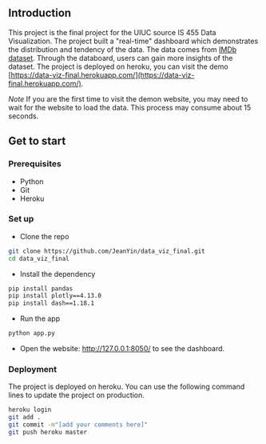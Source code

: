 ## Introduction

This project is the final project for the UIUC source IS 455 Data Visualization. The project built a "real-time" dashboard which demonstrates the distribution and tendency of the data. The data comes from [IMDb dataset](https://www.imdb.com/interfaces/). Through the databoard, users can gain more insights of the dataset. The project is deployed on heroku, you can visit the demo [https://data-viz-final.herokuapp.com/](https://data-viz-final.herokuapp.com/).

*Note* If you are the first time to visit the demon website, you may need to wait for the website to load the data. This process may consume about 15 seconds.
## Get to start

### Prerequisites

- Python
- Git
- Heroku

### Set up

- Clone the repo

```bash
git clone https://github.com/JeanYin/data_viz_final.git
cd data_viz_final
```

- Install the dependency

```bash
pip install pandas
pip install plotly==4.13.0
pip install dash==1.18.1
```

- Run the app

```bash
python app.py
```

- Open the website: http://127.0.0.1:8050/ to see the dashboard.

### Deployment

The project is deployed on heroku. You can use the following command lines to update the project on production.

```bash
heroku login
git add .
git commit -m"[add your comments here]"
git push heroku master
```
